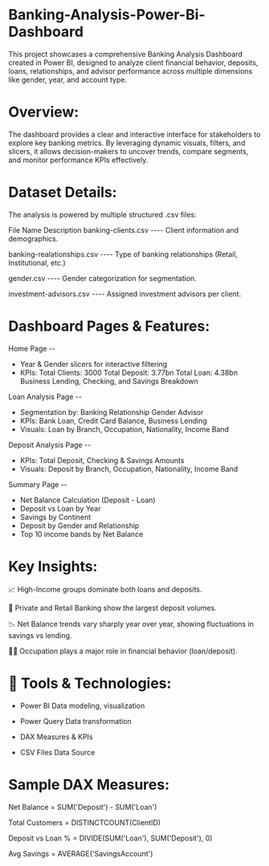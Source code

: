 # Banking-Analysis-Power-Bi-Dashboard
This project showcases a comprehensive Banking Analysis Dashboard created in Power BI, designed to analyze client financial behavior, deposits, loans, relationships, and advisor performance across multiple dimensions like gender, year, and account type.

# Overview:
The dashboard provides a clear and interactive interface for stakeholders to explore key banking metrics. By leveraging dynamic visuals, filters, and slicers, it allows decision-makers to uncover trends, compare segments, and monitor performance KPIs effectively.

# Dataset Details:
The analysis is powered by multiple structured .csv files:

File Name	Description
banking-clients.csv    ----    Client information and demographics.

banking-realationships.csv    ----    Type of banking relationships (Retail, Institutional, etc.)

gender.csv    ----    Gender categorization for segmentation.

investment-advisors.csv    ----    Assigned investment advisors per client.

# Dashboard Pages & Features:
Home Page --
* Year & Gender slicers for interactive filtering
* KPIs:
      Total Clients: 3000
      Total Deposit: 3.77bn
      Total Loan: 4.38bn
      Business Lending, Checking, and Savings Breakdown

Loan Analysis Page --
* Segmentation by:
      Banking Relationship
      Gender
      Advisor
* KPIs:
      Bank Loan, Credit Card Balance, Business Lending
* Visuals:
      Loan by Branch, Occupation, Nationality, Income Band

Deposit Analysis Page --
* KPIs:
      Total Deposit, Checking & Savings Amounts
* Visuals:
      Deposit by Branch, Occupation, Nationality, Income Band

Summary Page --
* Net Balance Calculation (Deposit - Loan)
* Deposit vs Loan by Year
* Savings by Continent
* Deposit by Gender and Relationship
* Top 10 income bands by Net Balance

# Key Insights:
📈 High-Income groups dominate both loans and deposits.

🏦 Private and Retail Banking show the largest deposit volumes.

📉 Net Balance trends vary sharply year over year, showing fluctuations in savings vs lending.

🧑‍💼 Occupation plays a major role in financial behavior (loan/deposit).

# 🔧 Tools & Technologies:

* Power BI	Data modeling, visualization

* Power Query	Data transformation

* DAX	Measures & KPIs

* CSV Files	Data Source

# Sample DAX Measures:
Net Balance = SUM('Deposit') - SUM('Loan')

Total Customers = DISTINCTCOUNT(ClientID)

Deposit vs Loan % = 
DIVIDE(SUM('Loan'), SUM('Deposit'), 0)

Avg Savings = AVERAGE('SavingsAccount')



